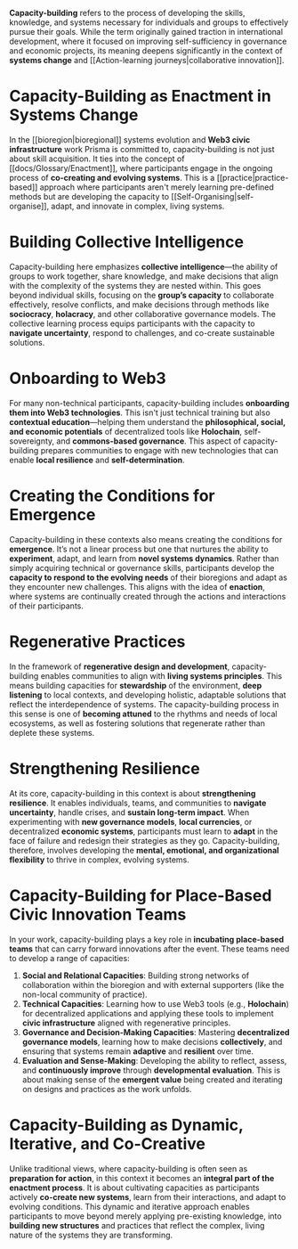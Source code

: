 **Capacity-building** refers to the process of developing the skills, knowledge, and systems necessary for individuals and groups to effectively pursue their goals. While the term originally gained traction in international development, where it focused on improving self-sufficiency in governance and economic projects, its meaning deepens significantly in the context of **systems change** and [[Action-learning journeys|collaborative innovation]].

# Capacity-Building as Enactment in Systems Change

In the [[bioregion|bioregional]] systems evolution and **Web3 civic infrastructure** work Prisma is committed to, capacity-building is not just about skill acquisition. It ties into the concept of [[docs/Glossary/Enactment]], where participants engage in the ongoing process of **co-creating and evolving systems**. This is a [[practice|practice-based]] approach where participants aren't merely learning pre-defined methods but are developing the capacity to [[Self-Organising|self-organise]], adapt, and innovate in complex, living systems.

# Building Collective Intelligence

Capacity-building here emphasizes **collective intelligence**—the ability of groups to work together, share knowledge, and make decisions that align with the complexity of the systems they are nested within. This goes beyond individual skills, focusing on the **group’s capacity** to collaborate effectively, resolve conflicts, and make decisions through methods like **sociocracy**, **holacracy**, and other collaborative governance models. The collective learning process equips participants with the capacity to **navigate uncertainty**, respond to challenges, and co-create sustainable solutions.

# Onboarding to Web3

For many non-technical participants, capacity-building includes **onboarding them into Web3 technologies**. This isn't just technical training but also **contextual education**—helping them understand the **philosophical, social, and economic potentials** of decentralized tools like **Holochain**, self-sovereignty, and **commons-based governance**. This aspect of capacity-building prepares communities to engage with new technologies that can enable **local resilience** and **self-determination**.

# Creating the Conditions for Emergence

Capacity-building in these contexts also means creating the conditions for **emergence**. It’s not a linear process but one that nurtures the ability to **experiment**, adapt, and learn from **novel systems dynamics**. Rather than simply acquiring technical or governance skills, participants develop the **capacity to respond to the evolving needs** of their bioregions and adapt as they encounter new challenges. This aligns with the idea of **enaction**, where systems are continually created through the actions and interactions of their participants.

# Regenerative Practices

In the framework of **regenerative design and development**, capacity-building enables communities to align with **living systems principles**. This means building capacities for **stewardship** of the environment, **deep listening** to local contexts, and developing holistic, adaptable solutions that reflect the interdependence of systems. The capacity-building process in this sense is one of **becoming attuned** to the rhythms and needs of local ecosystems, as well as fostering solutions that regenerate rather than deplete these systems.

# Strengthening Resilience

At its core, capacity-building in this context is about **strengthening resilience**. It enables individuals, teams, and communities to **navigate uncertainty**, handle crises, and **sustain long-term impact**. When experimenting with **new governance models**, **local currencies**, or decentralized **economic systems**, participants must learn to **adapt** in the face of failure and redesign their strategies as they go. Capacity-building, therefore, involves developing the **mental, emotional, and organizational flexibility** to thrive in complex, evolving systems.

# Capacity-Building for Place-Based Civic Innovation Teams

In your work, capacity-building plays a key role in **incubating place-based teams** that can carry forward innovations after the event. These teams need to develop a range of capacities:

1. **Social and Relational Capacities**: Building strong networks of collaboration within the bioregion and with external supporters (like the non-local community of practice).
1. **Technical Capacities**: Learning how to use Web3 tools (e.g., **Holochain**) for decentralized applications and applying these tools to implement **civic infrastructure** aligned with regenerative principles.
1. **Governance and Decision-Making Capacities**: Mastering **decentralized governance models**, learning how to make decisions **collectively**, and ensuring that systems remain **adaptive** and **resilient** over time.
1. **Evaluation and Sense-Making**: Developing the ability to reflect, assess, and **continuously improve** through **developmental evaluation**. This is about making sense of the **emergent value** being created and iterating on designs and practices as the work unfolds.

# Capacity-Building as Dynamic, Iterative, and Co-Creative

Unlike traditional views, where capacity-building is often seen as **preparation for action**, in this context it becomes an **integral part of the enactment process**. It is about cultivating capacities as participants actively **co-create new systems**, learn from their interactions, and adapt to evolving conditions. This dynamic and iterative approach enables participants to move beyond merely applying pre-existing knowledge, into **building new structures** and practices that reflect the complex, living nature of the systems they are transforming.
